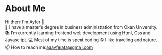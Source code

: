 # About Me

Hi there I'm Ayfer 👋
<br>🔭 I have a master's degree in business administration from Okan University.
📚 I’m currently learning frontend web development using Html, Css and Javascript.
💻 Most of my time is spent coding 
🌎 I like traveling and nature.
📫 How to reach me:aaayferata@gmail.com


